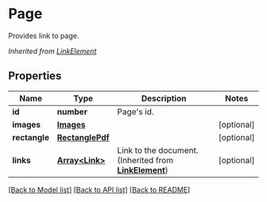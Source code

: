 # Page
Provides link to page.

*Inherited from [LinkElement](LinkElement.md)*
## Properties
Name | Type | Description | Notes
------------ | ------------- | ------------- | -------------
**id** | **number** | Page's id. | 
**images** | [**Images**](Images.md) |  | [optional]
**rectangle** | [**RectanglePdf**](RectanglePdf.md) |  | [optional]
**links** | [**Array&lt;Link&gt;**](Link.md) | Link to the document. (Inherited from **[LinkElement](LinkElement.md)**) | [optional]

[[Back to Model list]](../README.md#documentation-for-models) [[Back to API list]](../README.md#documentation-for-api-endpoints) [[Back to README]](../README.md)


